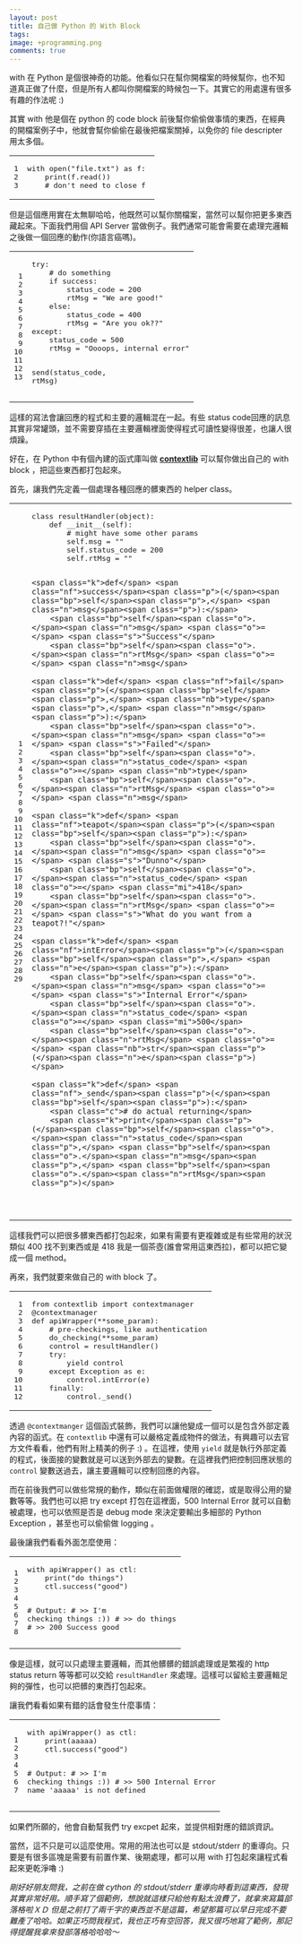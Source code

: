 ```yaml
---
layout: post
title: 自己做 Python 的 With Block
tags:
image: +programming.png
comments: true
---
```


with 在 Python 是個很神奇的功能。他看似只在幫你開檔案的時候幫你，也不知道真正做了什麼，但是所有人都叫你開檔案的時候包一下。其實它的用處還有很多有趣的作法呢 :)

其實 with 他是個在 python 的 code block 前後幫你偷偷做事情的東西，在經典的開檔案例子中，他就會幫你偷偷在最後把檔案關掉，以免你的 file descripter 用太多個。

<div class="language-python highlighter-rouge"><div class="highlight"><table style="border-spacing: 0"><tbody><tr><td class="gutter gl" style="text-align: right"><pre class="lineno">1
2
3</pre></td><td class="code"><pre><span class="k">with</span> <span class="nb">open</span><span class="p">(</span><span class="s">"file.txt"</span><span class="p">)</span> <span class="k">as</span> <span class="n">f</span><span class="p">:</span>
    <span class="k">print</span><span class="p">(</span><span class="n">f</span><span class="o">.</span><span class="n">read</span><span class="p">())</span>
    <span class="c"># don't need to close f </span>
</pre></td></tr></tbody></table>
</div>
</div>

但是這個應用實在太無聊哈哈，他既然可以幫你關檔案，當然可以幫你把更多東西藏起來。下面我們用個 API Server 當做例子。我們通常可能會需要在處理完邏輯之後做一個回應的動作(你語言癌嗎)。

<div class="language-python highlighter-rouge"><div class="highlight"><table style="border-spacing: 0"><tbody><tr><td class="gutter gl" style="text-align: right"><pre class="lineno">1
2
3
4
5
6
7
8
9
10
11
12
13</pre></td><td class="code"><pre><span class="k">try</span><span class="p">:</span>
    <span class="c"># do something</span>
    <span class="k">if</span> <span class="n">success</span><span class="p">:</span>
        <span class="n">status_code</span> <span class="o">=</span> <span class="mi">200</span>
        <span class="n">rtMsg</span> <span class="o">=</span> <span class="s">"We are good!"</span>
    <span class="k">else</span><span class="p">:</span>
        <span class="n">status_code</span> <span class="o">=</span> <span class="mi">400</span>
        <span class="n">rtMsg</span> <span class="o">=</span> <span class="s">"Are you ok??"</span>
<span class="k">except</span><span class="p">:</span>
    <span class="n">status_code</span> <span class="o">=</span> <span class="mi">500</span>
    <span class="n">rtMsg</span> <span class="o">=</span> <span class="s">"Oooops, internal error"</span>

<span class="n">send</span><span class="p">(</span><span class="n">status_code</span><span class="p">,</span> <span class="n">rtMsg</span><span class="p">)</span>
</pre></td></tr></tbody></table>
</div>
</div>

這樣的寫法會讓回應的程式和主要的邏輯混在一起。有些 status code回應的訊息其實非常罐頭，並不需要穿插在主要邏輯裡面使得程式可讀性變得很差，也讓人很煩躁。

好在，在 Python 中有個內建的函式庫叫做 **[contextlib](https://docs.python.org/3/library/contextlib.html)** 可以幫你做出自己的 with block ，把這些東西都打包起來。

首先，讓我們先定義一個處理各種回應的髒東西的 helper class。

<div class="language-python highlighter-rouge"><div class="highlight"><table style="border-spacing: 0"><tbody><tr><td class="gutter gl" style="text-align: right"><pre class="lineno">1
2
3
4
5
6
7
8
9
10
11
12
13
14
15
16
17
18
19
20
21
22
23
24
25
26
27
28
29</pre></td><td class="code"><pre><span class="k">class</span> <span class="nc">resultHandler</span><span class="p">(</span><span class="nb">object</span><span class="p">):</span>
    <span class="k">def</span> <span class="nf">__init__</span><span class="p">(</span><span class="bp">self</span><span class="p">):</span>
        <span class="c"># might have some other params</span>
        <span class="bp">self</span><span class="o">.</span><span class="n">msg</span> <span class="o">=</span> <span class="s">""</span>
        <span class="bp">self</span><span class="o">.</span><span class="n">status_code</span> <span class="o">=</span> <span class="mi">200</span>
        <span class="bp">self</span><span class="o">.</span><span class="n">rtMsg</span> <span class="o">=</span> <span class="s">""</span>

    <span class="k">def</span> <span class="nf">success</span><span class="p">(</span><span class="bp">self</span><span class="p">,</span> <span class="n">msg</span><span class="p">):</span>
        <span class="bp">self</span><span class="o">.</span><span class="n">msg</span> <span class="o">=</span> <span class="s">"Success"</span>
        <span class="bp">self</span><span class="o">.</span><span class="n">rtMsg</span> <span class="o">=</span> <span class="n">msg</span>

    <span class="k">def</span> <span class="nf">fail</span><span class="p">(</span><span class="bp">self</span><span class="p">,</span> <span class="nb">type</span><span class="p">,</span> <span class="n">msg</span><span class="p">):</span>
        <span class="bp">self</span><span class="o">.</span><span class="n">msg</span> <span class="o">=</span> <span class="s">"Failed"</span>
        <span class="bp">self</span><span class="o">.</span><span class="n">status_code</span> <span class="o">=</span> <span class="nb">type</span>
        <span class="bp">self</span><span class="o">.</span><span class="n">rtMsg</span> <span class="o">=</span> <span class="n">msg</span>

    <span class="k">def</span> <span class="nf">teapot</span><span class="p">(</span><span class="bp">self</span><span class="p">):</span>
        <span class="bp">self</span><span class="o">.</span><span class="n">msg</span> <span class="o">=</span> <span class="s">"Dunno"</span>
        <span class="bp">self</span><span class="o">.</span><span class="n">status_code</span> <span class="o">=</span> <span class="mi">418</span>
        <span class="bp">self</span><span class="o">.</span><span class="n">rtMsg</span> <span class="o">=</span> <span class="s">"What do you want from a teapot?!"</span>

    <span class="k">def</span> <span class="nf">intError</span><span class="p">(</span><span class="bp">self</span><span class="p">,</span> <span class="n">e</span><span class="p">):</span>
        <span class="bp">self</span><span class="o">.</span><span class="n">msg</span> <span class="o">=</span> <span class="s">"Internal Error"</span>
        <span class="bp">self</span><span class="o">.</span><span class="n">status_code</span> <span class="o">=</span> <span class="mi">500</span>
        <span class="bp">self</span><span class="o">.</span><span class="n">rtMsg</span> <span class="o">=</span> <span class="nb">str</span><span class="p">(</span><span class="n">e</span><span class="p">)</span>

    <span class="k">def</span> <span class="nf">_send</span><span class="p">(</span><span class="bp">self</span><span class="p">):</span>
        <span class="c"># do actual returning</span>
        <span class="k">print</span><span class="p">(</span><span class="bp">self</span><span class="o">.</span><span class="n">status_code</span><span class="p">,</span> <span class="bp">self</span><span class="o">.</span><span class="n">msg</span><span class="p">,</span> <span class="bp">self</span><span class="o">.</span><span class="n">rtMsg</span><span class="p">)</span>
</pre></td></tr></tbody></table>
</div>
</div>

這樣我們可以把很多髒東西都打包起來，如果有需要有更複雜或是有些常用的狀況類似 400 找不到東西或是 418 我是一個茶壺(誰會常用這東西拉)，都可以把它變成一個 method。

再來，我們就要來做自己的 with block 了。

<div class="language-python highlighter-rouge"><div class="highlight"><table style="border-spacing: 0"><tbody><tr><td class="gutter gl" style="text-align: right"><pre class="lineno">1
2
3
4
5
6
7
8
9
10
11
12</pre></td><td class="code"><pre><span class="kn">from</span> <span class="nn">contextlib</span> <span class="kn">import</span> <span class="n">contextmanager</span>
<span class="nd">@contextmanager</span>
<span class="k">def</span> <span class="nf">apiWrapper</span><span class="p">(</span><span class="o">**</span><span class="n">some_param</span><span class="p">):</span>
    <span class="c"># pre-checkings, like authentication</span>
    <span class="n">do_checking</span><span class="p">(</span><span class="o">**</span><span class="n">some_param</span><span class="p">)</span>
    <span class="n">control</span> <span class="o">=</span> <span class="n">resultHandler</span><span class="p">()</span>
    <span class="k">try</span><span class="p">:</span>
        <span class="k">yield</span> <span class="n">control</span>
    <span class="k">except</span> <span class="nb">Exception</span> <span class="k">as</span> <span class="n">e</span><span class="p">:</span>
        <span class="n">control</span><span class="o">.</span><span class="n">intError</span><span class="p">(</span><span class="n">e</span><span class="p">)</span>
    <span class="k">finally</span><span class="p">:</span>
        <span class="n">control</span><span class="o">.</span><span class="n">_send</span><span class="p">()</span>
</pre></td></tr></tbody></table>
</div>
</div>

透過 `@contextmanger` 這個函式裝飾，我們可以讓他變成一個可以是包含外部定義內容的函式。在 `contextlib` 中還有可以嚴格定義成物件的做法，有興趣可以去官方文件看看，他們有附上精美的例子 :) 。在這裡，使用 `yield` 就是執行外部定義的程式，後面接的變數就是可以送到外部去的變數。在這裡我們把控制回應狀態的 `control` 變數送過去，讓主要邏輯可以控制回應的內容。

而在前後我們可以做些常規的動作，類似在前面做權限的確認，或是取得公用的變數等等。我們也可以把 try except 打包在這裡面，500 Internal Error 就可以自動被處理，也可以依照是否是 debug mode 來決定要輸出多細部的 Python Exception ，甚至也可以偷偷做 logging 。

最後讓我們看看外面怎麼使用：

<div class="language-python highlighter-rouge"><div class="highlight"><table style="border-spacing: 0"><tbody><tr><td class="gutter gl" style="text-align: right"><pre class="lineno">1
2
3
4
5
6
7
8</pre></td><td class="code"><pre><span class="k">with</span> <span class="n">apiWrapper</span><span class="p">()</span> <span class="k">as</span> <span class="n">ctl</span><span class="p">:</span>
    <span class="k">print</span><span class="p">(</span><span class="s">"do things"</span><span class="p">)</span>
    <span class="n">ctl</span><span class="o">.</span><span class="n">success</span><span class="p">(</span><span class="s">"good"</span><span class="p">)</span>
    
<span class="c"># Output:</span>
<span class="c"># &gt;&gt; I'm checking things :))</span>
<span class="c"># &gt;&gt; do things</span>
<span class="c"># &gt;&gt; 200 Success good</span>
</pre></td></tr></tbody></table>
</div>
</div>

像是這樣，就可以只處理主要邏輯，而其他髒髒的錯誤處理或是繁複的 http status return 等等都可以交給 `resultHandler` 來處理。這樣可以留給主要邏輯足夠的彈性，也可以把髒的東西打包起來。

讓我們看看如果有錯的話會發生什麼事情：

<div class="language-python highlighter-rouge"><div class="highlight"><table style="border-spacing: 0"><tbody><tr><td class="gutter gl" style="text-align: right"><pre class="lineno">1
2
3
4
5
6
7</pre></td><td class="code"><pre><span class="k">with</span> <span class="n">apiWrapper</span><span class="p">()</span> <span class="k">as</span> <span class="n">ctl</span><span class="p">:</span>
    <span class="k">print</span><span class="p">(</span><span class="n">aaaaa</span><span class="p">)</span>
    <span class="n">ctl</span><span class="o">.</span><span class="n">success</span><span class="p">(</span><span class="s">"good"</span><span class="p">)</span>

<span class="c"># Output:</span>
<span class="c"># &gt;&gt; I'm checking things :))</span>
<span class="c"># &gt;&gt; 500 Internal Error name 'aaaaa' is not defined</span>
</pre></td></tr></tbody></table>
</div>
</div>

如果們所願的，他會自動幫我們 try excpet 起來，並提供相對應的錯誤資訊。

當然，這不只是可以這麼使用。常用的用法也可以是 stdout/stderr 的重導向。只要是有很多區塊是需要有前置作業、後期處理，都可以用 with 打包起來讓程式看起來更乾淨嚕 :)

*剛好好朋友問我，之前在做 cython 的 stdout/stderr 重導向時看到這東西，發現其實非常好用。順手寫了個範例，想說就這樣只給他有點太浪費了，就拿來寫篇部落格啦ＸＤ 但是之前打了兩千字的東西並不是這篇，希望那篇可以早日完成不要難產了哈哈。如果正巧問我程式，我也正巧有空回答，我又很巧地寫了範例，那記得提醒我拿來發部落格哈哈哈～*